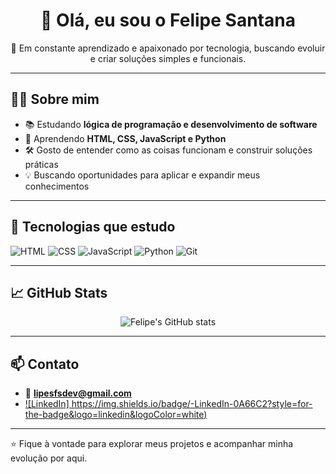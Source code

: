 <h1 align="center">👋 Olá, eu sou o Felipe Santana</h1>

<p align="center">
🎯 Em constante aprendizado e apaixonado por tecnologia, buscando evoluir e criar soluções simples e funcionais.
</p>

---

## 🧑‍💻 Sobre mim

- 📚 Estudando **lógica de programação e desenvolvimento de software**
- 🌱 Aprendendo **HTML, CSS, JavaScript e Python**
- 🛠️ Gosto de entender como as coisas funcionam e construir soluções práticas
- 💡 Buscando oportunidades para aplicar e expandir meus conhecimentos

---

## 🚀 Tecnologias que estudo

![HTML](https://img.shields.io/badge/-HTML-333?style=for-the-badge&logo=html5)
![CSS](https://img.shields.io/badge/-CSS-333?style=for-the-badge&logo=css3)
![JavaScript](https://img.shields.io/badge/-JavaScript-333?style=for-the-badge&logo=javascript)
![Python](https://img.shields.io/badge/-Python-333?style=for-the-badge&logo=python)
![Git](https://img.shields.io/badge/-Git-333?style=for-the-badge&logo=git)

---

## 📈 GitHub Stats

<p align="center">
  <img src="https://github-readme-stats.vercel.app/api?username=Lipesfs&show_icons=true&theme=transparent&hide_border=true" alt="Felipe's GitHub stats" />
</p>

---

## 📫 Contato

- 📧 **lipesfsdev@gmail.com**
- [![LinkedIn] https://img.shields.io/badge/-LinkedIn-0A66C2?style=for-the-badge&logo=linkedin&logoColor=white)](www.linkedin.com/in/felipe-santana-582a6622a)


---

⭐ Fique à vontade para explorar meus projetos e acompanhar minha evolução por aqui.

